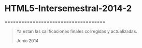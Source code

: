 <h1>HTML5-Intersemestral-2014-2</h1>
====================================
<blockquote>
  <p>Ya estan las calificaciones finales corregidas y actualizadas.</p>
  <footer>Junio 2014</footer>
</blockquote>

